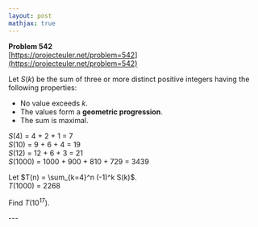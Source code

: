 ```yaml
---
layout: post
mathjax: true
---
```

**Problem 542**  
[https://projecteuler.net/problem=542](https://projecteuler.net/problem=542)

<p>Let <var>S</var>(<var>k</var>) be the sum of three or more distinct positive integers having the following properties:</p>
<ul><li>No value exceeds <var>k</var>.</li>
<li>The values form a <b>geometric progression</b>.</li>
<li>The sum is maximal.</li></ul>

<p><var>S</var>(4) = 4 + 2 + 1 = 7<br />
<var>S</var>(10) = 9 + 6 + 4 = 19<br />
<var>S</var>(12) = 12 + 6 + 3 = 21<br />
<var>S</var>(1000) = 1000 + 900 + 810 + 729 = 3439</p>

<p>Let $T(n) = \sum_{k=4}^n (-1)^k S(k)$.<br />
<var>T</var>(1000) = 2268</p>

<p>Find <var>T</var>(10<sup>17</sup>).</p>
---

